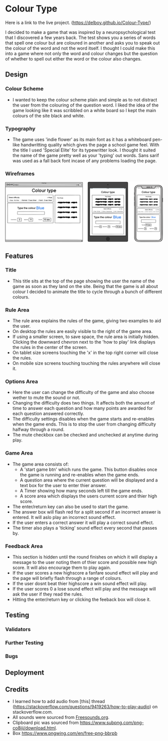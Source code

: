 # Colour Type
Here is a link to the live project. (https://delboy.github.io/Colour-Type/)

I decided to make a game that was inspired by a neuropsychological test that I discovered a few years back. The test shows you a series of words that spell one colour but are coloured in another and asks you to speak out the colour of the word and not the word itself. I thought I could make this into a game where not only the word and colour changes but the question of whether to spell out either the word or the colour also changes. 

## Design

### Colour Scheme
- I wanted to keep the colour scheme plain and simple as to not distract the user from the colouring of the question word. I liked the idea of the game looking like it was scribbled on a white board so I kept the main colours of the site black and white. 
### Typography
- The game uses 'indie flower' as its main font as it has a whiteboard pen-like handwritting quality which gives the page a school game feel. With the title I used 'Special Elite' for its typewritter look. I thought it suited the name of the game pretty well as your 'typing' out words. Sans sarif was used as a fall back font incase of any problems loading the page.
### Wireframes
![image](wireframes/colour-type.png)

## Features

### Title
- This title sits at the top of the page showing the user the name of the game as soon as they land on the site. Being that the game is all about colour I decided to animate the title to cycle through a bunch of different colours. 
### Rule Area
- The rule area explains the rules of the game, giving two examples to aid the user. 
- On desktop the rules are easily visible to the right of the game area. 
- If using a smaller screen, to save space, the rule area is initially hidden. Clicking the downward chevron next to the 'how to play' link displays the rules in the center of the screen.
- On tablet size screens touching the 'x' in the top right corner will close the rules.
- On mobile size screens touching touching the rules anywhere will close it.
### Options Area
- Here the user can change the difficulty of the game and also choose wether to mute the sound or not. 
- Changing the difficulty does two things. It affects both the amount of time to answer each question and how many points are awarded for each question answered correctly. 
- The difficulty settings disables when the game starts and re-enables when the game ends. This is to stop the user from changing difficulty halfway through a round. 
- The mute checkbox can be checked and unchecked at anytime during play.
### Game Area
- The game area consists of: 
     - A 'start game btn' which runs the game. This button disables once the game is running and re-enables when the game ends.
     - A question area where the current question will be displayed and a text box for the user to enter thier answer.
     - A Timer showing how many seconds left till the game ends. 
     - A score area which displays the users current score and thier high score.
- The enter/return key can also be used to start the game.
- The answer box will flash red for a split second if an incorrect answer is entered. It will aslo play an incorrect sound effect.
- If the user enters a correct answer it will play a correct sound effect.
- The timer also plays a 'ticking' sound effect every second that passes by.
### Feedback Area
- This section is hidden until the round finishes on which it will display a message to the user noting them of thier score and possible new high score. It will also encourage them to play again. 
- If the user scores a new highscore a fanfare sound effect will play and the page will briefly flash through a range of colours.
- If the user dosnt beat thier highscore a win sound effect will play.
- If the user scores 0 a lose sound effect will play and the message will ask the user if they read the rules.
- Hitting the enter/return key or clicking the feeback box will close it.

## Testing
### Validators
### Further Testing
### Bugs

## Deployment

## Credits
- I learned how to add audio from [this] thread (https://stackoverflow.com/questions/9419263/how-to-play-audio) on stackoverflow.com.
- All sounds were sourced from [Freesounds.org](https://freesound.org/).
- Clipboard pic was sourced from https://www.subpng.com/png-co8iji/download.html.
- Box https://www.pngwing.com/en/free-png-bbrpb